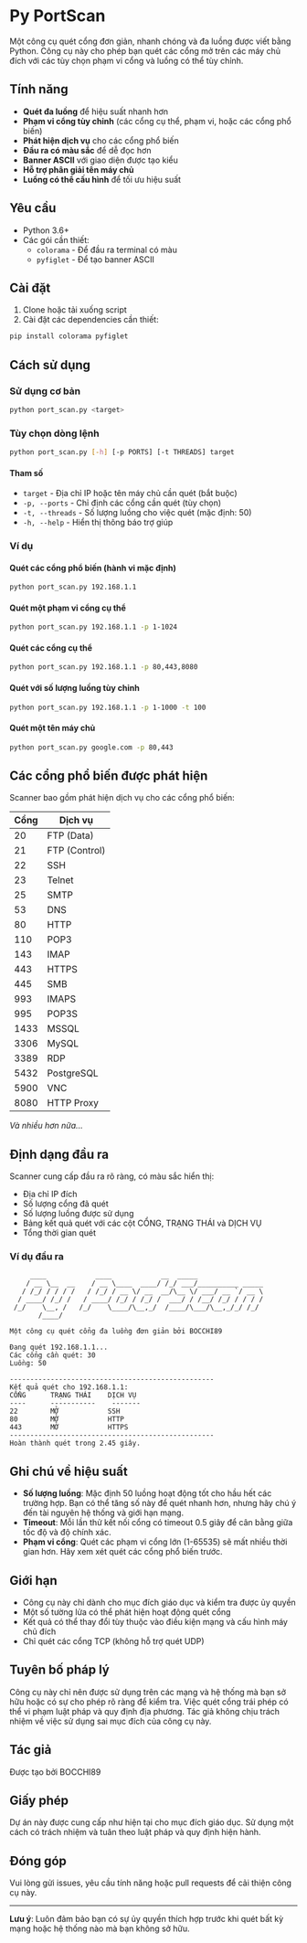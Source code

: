 # Py PortScan

Một công cụ quét cổng đơn giản, nhanh chóng và đa luồng được viết bằng Python. Công cụ này cho phép bạn quét các cổng mở trên các máy chủ đích với các tùy chọn phạm vi cổng và luồng có thể tùy chỉnh.

## Tính năng

- **Quét đa luồng** để hiệu suất nhanh hơn
- **Phạm vi cổng tùy chỉnh** (các cổng cụ thể, phạm vi, hoặc các cổng phổ biến)
- **Phát hiện dịch vụ** cho các cổng phổ biến
- **Đầu ra có màu sắc** để dễ đọc hơn
- **Banner ASCII** với giao diện được tạo kiểu
- **Hỗ trợ phân giải tên máy chủ**
- **Luồng có thể cấu hình** để tối ưu hiệu suất

## Yêu cầu

- Python 3.6+
- Các gói cần thiết:
  - `colorama` - Để đầu ra terminal có màu
  - `pyfiglet` - Để tạo banner ASCII

## Cài đặt

1. Clone hoặc tải xuống script
2. Cài đặt các dependencies cần thiết:

```bash
pip install colorama pyfiglet
```

## Cách sử dụng

### Sử dụng cơ bản

```bash
python port_scan.py <target>
```

### Tùy chọn dòng lệnh

```bash
python port_scan.py [-h] [-p PORTS] [-t THREADS] target
```

#### Tham số

- `target` - Địa chỉ IP hoặc tên máy chủ cần quét (bắt buộc)
- `-p, --ports` - Chỉ định các cổng cần quét (tùy chọn)
- `-t, --threads` - Số lượng luồng cho việc quét (mặc định: 50)
- `-h, --help` - Hiển thị thông báo trợ giúp

### Ví dụ

#### Quét các cổng phổ biến (hành vi mặc định)
```bash
python port_scan.py 192.168.1.1
```

#### Quét một phạm vi cổng cụ thể
```bash
python port_scan.py 192.168.1.1 -p 1-1024
```

#### Quét các cổng cụ thể
```bash
python port_scan.py 192.168.1.1 -p 80,443,8080
```

#### Quét với số lượng luồng tùy chỉnh
```bash
python port_scan.py 192.168.1.1 -p 1-1000 -t 100
```

#### Quét một tên máy chủ
```bash
python port_scan.py google.com -p 80,443
```

## Các cổng phổ biến được phát hiện

Scanner bao gồm phát hiện dịch vụ cho các cổng phổ biến:

| Cổng | Dịch vụ |
|------|---------|
| 20   | FTP (Data) |
| 21   | FTP (Control) |
| 22   | SSH |
| 23   | Telnet |
| 25   | SMTP |
| 53   | DNS |
| 80   | HTTP |
| 110  | POP3 |
| 143  | IMAP |
| 443  | HTTPS |
| 445  | SMB |
| 993  | IMAPS |
| 995  | POP3S |
| 1433 | MSSQL |
| 3306 | MySQL |
| 3389 | RDP |
| 5432 | PostgreSQL |
| 5900 | VNC |
| 8080 | HTTP Proxy |

*Và nhiều hơn nữa...*

## Định dạng đầu ra

Scanner cung cấp đầu ra rõ ràng, có màu sắc hiển thị:
- Địa chỉ IP đích
- Số lượng cổng đã quét
- Số lượng luồng được sử dụng
- Bảng kết quả quét với các cột CỔNG, TRẠNG THÁI và DỊCH VỤ
- Tổng thời gian quét

### Ví dụ đầu ra
```
     ____            ____            __  _____                 
    / __ \__  __    / __ \____  ____/ /_/ ___/__________ _____ 
   / /_/ / / / /   / /_/ / __ \/ __  __/\__ \/ ___/ __ `/ __ \
  / ____/ /_/ /   / ____/ /_/ / /_/ /  ___/ / /__/ /_/ / / / /
 /_/    \__, /   /_/    \____/\__,_/  /____/\___/\__,_/_/ /_/ 
       /____/                                                 

Một công cụ quét cổng đa luồng đơn giản bởi BOCCHI89

Đang quét 192.168.1.1...
Các cổng cần quét: 30
Luồng: 50

--------------------------------------------------
Kết quả quét cho 192.168.1.1:
CỔNG      TRẠNG THÁI    DỊCH VỤ
----      -----------    -------
22        MỞ            SSH
80        MỞ            HTTP
443       MỞ            HTTPS
--------------------------------------------------
Hoàn thành quét trong 2.45 giây.
```

## Ghi chú về hiệu suất

- **Số lượng luồng**: Mặc định 50 luồng hoạt động tốt cho hầu hết các trường hợp. Bạn có thể tăng số này để quét nhanh hơn, nhưng hãy chú ý đến tài nguyên hệ thống và giới hạn mạng.
- **Timeout**: Mỗi lần thử kết nối cổng có timeout 0.5 giây để cân bằng giữa tốc độ và độ chính xác.
- **Phạm vi cổng**: Quét các phạm vi cổng lớn (1-65535) sẽ mất nhiều thời gian hơn. Hãy xem xét quét các cổng phổ biến trước.

## Giới hạn

- Công cụ này chỉ dành cho mục đích giáo dục và kiểm tra được ủy quyền
- Một số tường lửa có thể phát hiện hoạt động quét cổng
- Kết quả có thể thay đổi tùy thuộc vào điều kiện mạng và cấu hình máy chủ đích
- Chỉ quét các cổng TCP (không hỗ trợ quét UDP)

## Tuyên bố pháp lý

Công cụ này chỉ nên được sử dụng trên các mạng và hệ thống mà bạn sở hữu hoặc có sự cho phép rõ ràng để kiểm tra. Việc quét cổng trái phép có thể vi phạm luật pháp và quy định địa phương. Tác giả không chịu trách nhiệm về việc sử dụng sai mục đích của công cụ này.

## Tác giả

Được tạo bởi BOCCHI89

## Giấy phép

Dự án này được cung cấp như hiện tại cho mục đích giáo dục. Sử dụng một cách có trách nhiệm và tuân theo luật pháp và quy định hiện hành.

## Đóng góp

Vui lòng gửi issues, yêu cầu tính năng hoặc pull requests để cải thiện công cụ này.

---

**Lưu ý**: Luôn đảm bảo bạn có sự ủy quyền thích hợp trước khi quét bất kỳ mạng hoặc hệ thống nào mà bạn không sở hữu.
